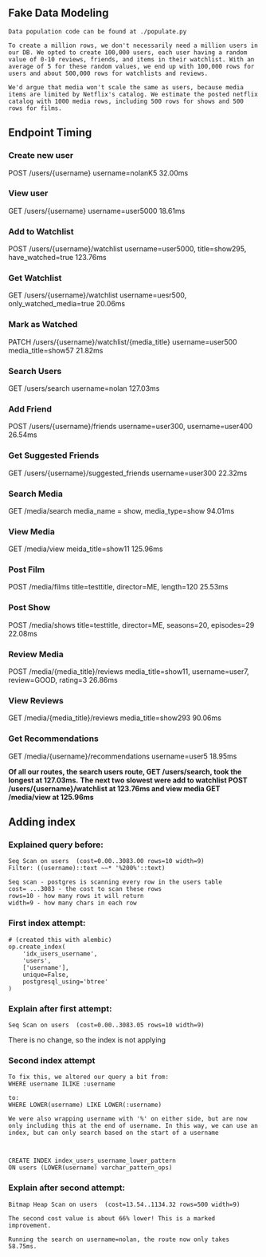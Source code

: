 ## Fake Data Modeling
    Data population code can be found at ./populate.py

    To create a million rows, we don't necessarily need a million users in our DB. We opted to create 100,000 users, each user having a random value of 0-10 reviews, friends, and items in their watchlist. With an average of 5 for these random values, we end up with 100,000 rows for users and about 500,000 rows for watchlists and reviews. 

    We'd argue that media won't scale the same as users, because media items are limited by Netflix's catalog. We estimate the posted netflix catalog with 1000 media rows, including 500 rows for shows and 500 rows for films. 


## Endpoint Timing

### Create new user
POST /users/{username}
    username=nolanK5
    32.00ms


### View user
GET /users/{username}
    username=user5000
    18.61ms

### Add to Watchlist
POST /users/{username}/watchlist
    username=user5000, title=show295, have_watched=true
    123.76ms

### Get Watchlist
GET /users/{username}/watchlist
    username=uesr500, only_watched_media=true
    20.06ms

### Mark as Watched
PATCH /users/{username}/watchlist/{media_title}
    username=user500
    media_title=show57
    21.82ms

### Search Users
GET /users/search
    username=nolan
    127.03ms

### Add Friend
POST /users/{username}/friends
    username=user300, username=user400
    26.54ms

### Get Suggested Friends
GET /users/{username}/suggested_friends
    username=user300
    22.32ms

### Search Media
GET /media/search
    media_name = show, media_type=show
    94.01ms

### View Media
GET /media/view
    meida_title=show11
    125.96ms


### Post Film
POST /media/films
    title=testtitle, director=ME, length=120
    25.53ms

### Post Show
POST /media/shows
    title=testtitle, director=ME, seasons=20, episodes=29
    22.08ms


### Review Media
POST /media/{media_title}/reviews
    media_title=show11, username=user7, review=GOOD, rating=3
    26.86ms


### View Reviews
GET /media/{media_title}/reviews
    media_title=show293
    90.06ms


### Get Recommendations
GET /media/{username}/recommendations
    username=user5
    18.95ms



**Of all our routes, the search users route, GET /users/search, took the longest at 127.03ms.**
**The next two slowest were add to watchlist POST /users/{username}/watchlist at 123.76ms and view media GET /media/view at 125.96ms**


## Adding index

### Explained query before: 
    Seq Scan on users  (cost=0.00..3083.00 rows=10 width=9)
    Filter: ((username)::text ~~* '%200%'::text)

    Seq scan - postgres is scanning every row in the users table
    cost= ...3083 - the cost to scan these rows
    rows=10 - how many rows it will return
    width=9 - how many chars in each row


### First index attempt:
    # (created this with alembic)
    op.create_index(
        'idx_users_username',
        'users',
        ['username'],
        unique=False,
        postgresql_using='btree'
    )

### Explain after first attempt:
    Seq Scan on users  (cost=0.00..3083.05 rows=10 width=9)

There is no change, so the index is not applying

### Second index attempt
    To fix this, we altered our query a bit from:
    WHERE username ILIKE :username

    to:
    WHERE LOWER(username) LIKE LOWER(:username)

    We were also wrapping username with '%' on either side, but are now only including this at the end of username. In this way, we can use an index, but can only search based on the start of a username



    CREATE INDEX index_users_username_lower_pattern
    ON users (LOWER(username) varchar_pattern_ops)


### Explain after second attempt:
    Bitmap Heap Scan on users  (cost=13.54..1134.32 rows=500 width=9)

    The second cost value is about 66% lower! This is a marked improvement.

    Running the search on username=nolan, the route now only takes 58.75ms.



